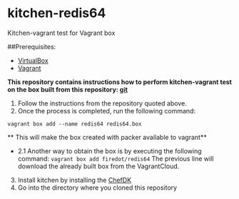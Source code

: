 # kitchen-redis64
Kitchen-vagrant test for Vagrant box

##Prerequisites: 
* [VirtualBox](https://www.virtualbox.org/manual/ch02.html)
* [Vagrant](https://www.vagrantup.com/downloads.html)

**This repository contains instructions how to perform
kitchen-vagrant test on the box built from this repository: 
[git](git@github.com:firedot/packer-redis64.git)**

1. Follow the instructions from the repository quoted above. 
2. Once the process is completed, run the following command: 
````
vagrant box add --name redis64 redis64.box
````
** This will make the box created with packer available to vagrant**
   * 2.1 Another way to obtain the box is by executing the following command: 
    ````
    vagrant box add firedot/redis64
    ````
    The previous line will download the already built box from the VagrantCloud. 
3. Install kitchen by installing the [ChefDK](https://downloads.chef.io/chefdk)
4. Go into the directory where you cloned this repository

